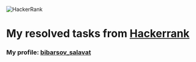 ![HackerRank](https://hrcdn.net/community-frontend/assets/brand/logo-new-white-green-a5cb16e0ae.svg)

# **My resolved tasks from [Hackerrank](https://www.hackerrank.com/)**

### **My profile: [bibarsov_salavat](https://www.hackerrank.com/bibarsov_salavat)**

[mkdnlink]: python/README.md
[mkdnlink]: c/README.md
